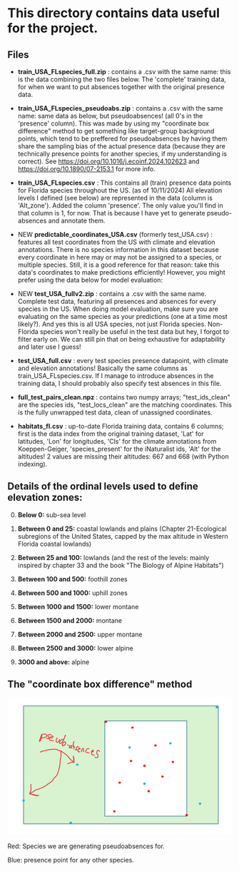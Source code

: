 # This directory contains data useful for the project.

## Files
- **train_USA_FLspecies_full.zip** : contains a .csv with the same name: this is the data combining the two files below. The 'complete' training data, for when we want to put absences together with the original presence data.

- **train_USA_FLspecies_pseudoabs.zip** : contains a .csv with the same name: same data as below, but pseudoabsences! (all 0's in the 'presence' column). This was made by using my "coordinate box difference" method to get something like target-group background points, which tend to be preffered for pseudoabsences by having them share the sampling bias of the actual presence data (because they are technically presence points for another species, if my understanding is correct). See https://doi.org/10.1016/j.ecoinf.2024.102623 and  https://doi.org/10.1890/07-2153.1 for more info.

- **train_USA_FLspecies.csv** : This contains all (train) presence data points for Florida species throughout the US. (as of 10/11/2024) All elevation levels I defined (see below) are represented in the data (column is 'Alt_zone'). Added the column 'presence'. The only value you'll find in that column is 1, for now. That is because I have yet to generate pseudo-absences and annotate them.

- NEW **predictable_coordinates_USA.csv** (formerly test_USA.csv) : features all test coordinates from the US with climate and elevation annotations. There is no species information in this dataset because every coordinate in here may or may not be assigned to a species, or multiple species. Still, it is a good reference for that reason: take this data's coordinates to make predictions efficiently! However, you might prefer using the data below for model evaluation:

- NEW **test_USA_fullv2.zip** : contains a .csv with the same name. Complete test data, featuring all presences and absences for every species in the US. When doing model evaluation, make sure you are evaluating on the same species as your predictions (one at a time most likely?). And yes this is all USA species, not just Florida species. Non-Florida species won't really be useful in the test data but hey, I forgot to filter early on. We can still pin that on being exhaustive for adaptability and later use I guess!

- **test_USA_full.csv** : every test species presence datapoint, with climate and elevation annotations! Basically the same columns as train_USA_FLspecies.csv. If I manage to introduce absences in the training data, I should probably also specify test absences in this file.

- **full_test_pairs_clean.npz** : contains two numpy arrays; "test_ids_clean" are the species ids, "test_locs_clean" are the matching coordinates. This is the fully unwrapped test data, clean of unassigned coordinates.

- **habitats_fl.csv** : up-to-date Florida training data, contains 6 columns; first is the data index from the original training dataset, 'Lat' for latitudes, 'Lon' for longitudes, 'Cls' for the climate annotations from Koeppen-Geiger, 'species_present' for the iNaturalist ids, 'Alt' for the altitudes! 2 values are missing their altitudes: 667 and 668 (with Python indexing). 

## Details of the ordinal levels used to define elevation zones:
0. **Below 0:** sub-sea level

1. **Between 0 and 25:** coastal lowlands and plains (Chapter 21-Ecological subregions of the United 
States, capped by the max altitude in Western Florida coastal lowlands)

2. **Between 25 and 100:** lowlands (and the rest of the levels: mainly inspired by chapter 33 and the book "The Biology of Alpine Habitats")

3. **Between 100 and 500:** foothill zones 

4. **Between 500 and 1000:** uphill zones 

5. **Between 1000 and 1500:** lower montane 

6. **Between 1500 and 2000:** montane 

7. **Between 2000 and 2500:** upper montane 

8. **Between 2500 and 3000:** lower alpine 

9. **3000 and above:** alpine

## The "coordinate box difference" method
![Doodle of what my code did to select points for absence annotations](https://github.com/gabin-rousseau/aml-species/blob/main/figures/gabin/1111_boxdifference.png)

Red: Species we are generating pseudoabsences for.

Blue: presence point for any other species.
